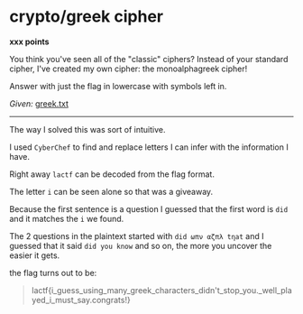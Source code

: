 # crypto/greek cipher

**xxx points**

You think you've seen all of the "classic" ciphers? Instead of your standard cipher, I've created my own cipher: the monoalphagreek cipher!

Answer with just the flag in lowercase with symbols left in.

*Given:* [greek.txt]()

___

The way I solved this was sort of intuitive.

I used `CyberChef` to find and replace letters I can infer with the information I have.

Right away `lactf` can be decoded from the flag format.

The letter `i` can be seen alone so that was a giveaway.

Because the first sentence is a question I guessed that the first word is `did` and it matches the `i` we found.

The 2 questions in the plaintext started with `did ωπν αζπλ tηat` and I guessed that it said `did you know` and so on, the more you uncover the easier it gets.

the flag turns out to be:

> lactf{i_guess_using_many_greek_characters_didn't_stop_you._well_played_i_must_say.congrats!}
